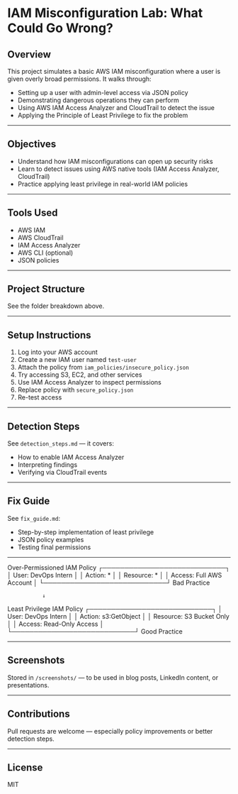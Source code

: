# IAM Misconfiguration Lab: What Could Go Wrong?

##  Overview

This project simulates a basic AWS IAM misconfiguration where a user is given overly broad permissions. 
It walks through:
- Setting up a user with admin-level access via JSON policy
- Demonstrating dangerous operations they can perform
- Using AWS IAM Access Analyzer and CloudTrail to detect the issue
- Applying the Principle of Least Privilege to fix the problem

---

##  Objectives

- Understand how IAM misconfigurations can open up security risks
- Learn to detect issues using AWS native tools (IAM Access Analyzer, CloudTrail)
- Practice applying least privilege in real-world IAM policies

---

##  Tools Used

- AWS IAM
- AWS CloudTrail
- IAM Access Analyzer
- AWS CLI (optional)
- JSON policies

---

##  Project Structure

See the folder breakdown above.

---

## Setup Instructions

1. Log into your AWS account
2. Create a new IAM user named `test-user`
3. Attach the policy from `iam_policies/insecure_policy.json`
4. Try accessing S3, EC2, and other services
5. Use IAM Access Analyzer to inspect permissions
6. Replace policy with `secure_policy.json`
7. Re-test access

---

##  Detection Steps

See `detection_steps.md` — it covers:
- How to enable IAM Access Analyzer
- Interpreting findings
- Verifying via CloudTrail events

---

##  Fix Guide

See `fix_guide.md`:
- Step-by-step implementation of least privilege
- JSON policy examples
- Testing final permissions

---

Over-Permissioned IAM Policy
┌────────────────────────────┐
│ User: DevOps Intern        │
│ Action: *                  │
│ Resource: *                │
│ Access: Full AWS Account   │
└────────────────────────────┘
      Bad Practice

               ↓

Least Privilege IAM Policy
┌────────────────────────────┐
│ User: DevOps Intern        │
│ Action: s3:GetObject       │
│ Resource: S3 Bucket Only   │
│ Access: Read-Only Access   │
└────────────────────────────┘
      Good Practice

---

##  Screenshots

Stored in `/screenshots/` — to be used in blog posts, LinkedIn content, or presentations.

---

##  Contributions

Pull requests are welcome — especially policy improvements or better detection steps.

---

##  License

MIT
